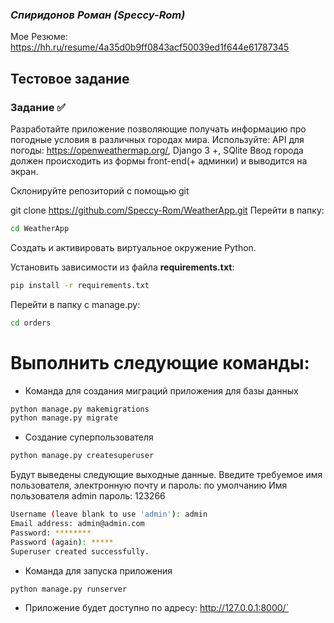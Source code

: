 ### _Спиридонов Роман (Speccy-Rom)_
Мое Резюме: https://hh.ru/resume/4a35d0b9ff0843acf50039ed1f644e61787345

## Тестовое задание

### Задание :white_check_mark:
Разработайте приложение позволяющие получать информацию про погодные условия в различных городах мира.
Используйте: API для погоды: https://openweathermap.org/, Django 3 +, SQlite
Ввод города должен происходить из формы front-end(+ админки) и выводится на экран.


Склонируйте репозиторий с помощью git

   git clone https://github.com/Speccy-Rom/WeatherApp.git
Перейти в папку:
```bash
cd WeatherApp
```
Создать и активировать виртуальное окружение Python.

Установить зависимости из файла **requirements.txt**:
```bash
pip install -r requirements.txt
```
Перейти в папку с manage.py:
```bash
cd orders
```
# Выполнить следующие команды:

* Команда для создания миграций приложения для базы данных
```bash
python manage.py makemigrations
python manage.py migrate
```
* Создание суперпользователя
```bash
python manage.py createsuperuser
```
Будут выведены следующие выходные данные. Введите требуемое имя пользователя, электронную почту и пароль:
по умолчанию Имя пользователя admin пароль: 123266
```bash
Username (leave blank to use 'admin'): admin
Email address: admin@admin.com
Password: ********
Password (again): *****
Superuser created successfully.
```
* Команда для запуска приложения
```bash
python manage.py runserver
```
* Приложение будет доступно по адресу: http://127.0.0.1:8000/`
